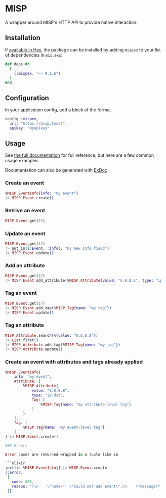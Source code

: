 # MISP

A wrapper around MISP's HTTP API to provide native interaction.


## Installation

If [available in Hex](https://hex.pm/docs/publish), the package can be installed
by adding `mispex` to your list of dependencies in `mix.exs`:

```elixir
def deps do
  [
    {:mispex, "~> 0.1.6"}
  ]
end
```

## Configuration

In your application config, add a block of the format

```elixir
config :mispex,
  url: "https://misp.local",
  apikey: "myapikey"
```

## Usage

See [the full documentation](https://hexdocs.pm/mispex/MISP.html) for full reference,
but here are a few common usage examples

Documentation can also be generated with [ExDoc](https://github.com/elixir-lang/ex_doc)

### Create an event

```elixir
%MISP.EventInfo{info: "my event"}
|> MISP.Event.create()
```

### Retrive an event

```elixir
MISP.Event.get(15)
```

### Update an event

```elixir
MISP.Event.get(17)
|> put_in([:Event, :info], "my new info field")
|> MISP.Event.update()
```

### Add an attribute

```elixir
MISP.Event.get(17)
|> MISP.Event.add_attribute(%MISP.Attribute{value: "8.8.8.8", type: "ip-dst"})
```

### Tag an event

```elixir
MISP.Event.get(17)
|> MISP.Event.add_tag(%MISP.Tag{name: "my tag"})
|> MISP.Event.update()
```

### Tag an attribute

```elixir
MISP.Attribute.search(%{value: "8.8.8.8"})
|> List.first() 
|> MISP.Attribute.add_tag(%MISP.Tag{name: "my tag"})
|> MISP.Attribute.update()
```

### Create an event with attributes and tags already applied

```elixir
%MISP.EventInfo{
    info: "my event",
    Attribute: [
        %MISP.Attribute{
            value: "8.8.8.8",
            type: "ip-dst",
            Tag: [
                %MISP.Tag{name: "my attribute-level tag"}
            ]
        }
    ],
    Tag: [
        %MISP.Tag{name: "my event-level tag"}
    ]
} |> MISP.Event.create()

### Errors

Error cases are returned wrapped in a tuple like so

```elixir
iex(1)> %MISP.EventInfo{} |> MISP.Event.create 
{:error,
 [
   code: 403,
   reason: "{\n    \"name\": \"Could not add Event\",\n    \"message\": \"Could not add Event\",\n    \"url\": \"\\/events\\/add\",\n    \"errors\": {\n        \"Event\": {\n            \"info\": [\n                \"Info cannot be empty.\"\n            ]\n        }\n    }\n}"
 ]}

```
